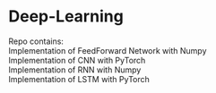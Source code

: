 # Deep-Learning
Repo contains:\
Implementation of FeedForward Network with Numpy\
Implementation of CNN with PyTorch\
Implementation of RNN with Numpy\
Implementation of LSTM with PyTorch
